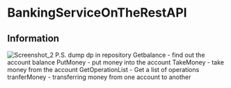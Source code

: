 # BankingServiceOnTheRestAPI
## Information
![Screenshot_2](https://github.com/SuhininSovest/BankingServiceOnTheRestAPI/assets/110283391/98f3ad76-7d4b-485d-a6d9-b1cdf14fc1d0)
P.S. dump dp in repository
Getbalance - find out the account balance
PutMoney - put money into the account 
TakeMoney - take money from the account
GetOperationList - Get a list of operations
tranferMoney - transferring money from one account to another
